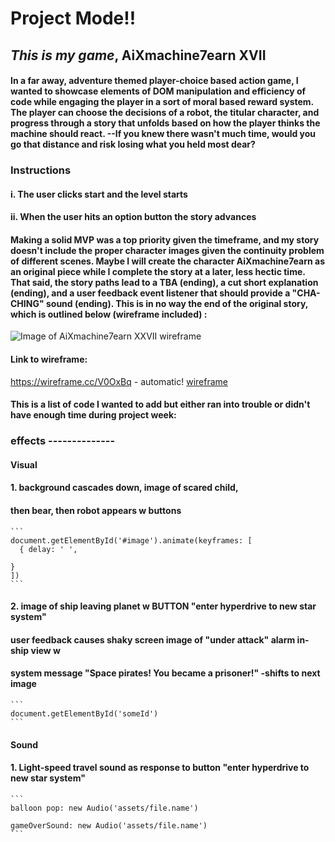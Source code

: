 # Project Mode!!

## *This is my game*, **AiXmachine7earn XVII**

#### In a far away, adventure themed player-choice based action game, I wanted to showcase elements of DOM manipulation and efficiency of code while engaging the player in a sort of moral based reward system. The player can choose the decisions of a robot, the titular character, and progress through a story that unfolds based on how the player thinks the machine should react. --If you knew there wasn't much time, would you go that distance and risk losing what you held most dear? 

### **Instructions**
#### i. The user clicks start and the level starts
#### ii. When the user hits an option button the story advances

#### Making a solid MVP was a top priority given the timeframe, and my story doesn't include the proper character images given the continuity problem of different scenes. Maybe I will create the character **AiXmachine7earn** as an original piece while I complete the story at a later, less hectic time. That said, the story paths lead to a TBA (ending), a cut short explanation (ending), and a user feedback event listener that should provide a "CHA-CHING" sound (ending). This is in no way the end of the original story, which is outlined below (wireframe included) :

![Image of AiXmachine7earn XXVII wireframe](https://octodex.github.com/assets/aixmachine.jpeg) 

#### Link to wireframe: 
https://wireframe.cc/V0OxBq - automatic!
[wireframe](https://wireframe.cc/V0OxBq)










#### This is a list of code I wanted to add but either ran into trouble or didn't have enough time during project week:
 
### **effects** --------------  
 
####   **Visual**
#### 1. background cascades down, image of scared child, 
#### then bear, then robot appears w buttons 
   
    ```
    document.getElementById('#image').animate(keyframes: [
      { delay: ' ',
        
    }
    ])
    ```

#### 2. image of ship leaving planet w BUTTON "enter hyperdrive to new star system"
#### user feedback causes shaky screen image of "under attack" alarm in-ship view w 
#### system message "Space pirates! You became a prisoner!" -shifts to next image   
    ```
    document.getElementById('someId')
    ```

####  **Sound**
####  1. Light-speed travel sound as response to button "enter hyperdrive to new star system" 
      
    ```
    balloon pop: new Audio('assets/file.name')
  
    gameOverSound: new Audio('assets/file.name')
    ```
